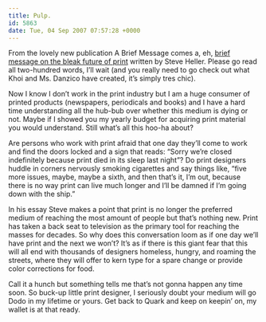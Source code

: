 ```yaml
---
title: Pulp.
id: 5863
date: Tue, 04 Sep 2007 07:57:28 +0000
---
```


From the lovely new publication A Brief Message comes a, eh, [brief message on the bleak future of print](http://www.abriefmessage.com/2007/09/04/heller/) written by Steve Heller. Please go read all two-hundred words, I’ll wait (and you really need to go check out what Khoi and Ms. Danzico have created, it’s simply tres chic).  

Now I know I don’t work in the print industry but I am a huge consumer of printed products (newspapers, periodicals and books) and I have a hard time understanding all the hub-bub over whether this medium is dying or not. Maybe if I showed you my yearly budget for acquiring print material you would understand. Still what’s all this hoo-ha about?  

Are persons who work with print afraid that one day they’ll come to work and find the doors locked and a sign that reads: “Sorry we’re closed indefinitely because print died in its sleep last night”? Do print designers huddle in corners nervously smoking cigarettes and say things like, “five more issues, maybe, maybe a sixth, and then that’s it, I’m out, because there is no way print can live much longer and I’ll be damned if I’m going down with the ship.”  

In his essay Steve makes a point that print is no longer the preferred medium of reaching the most amount of people but that’s nothing new. Print has taken a back seat to television as the primary tool for reaching the masses for decades. So why does this conversation loom as if one day we’ll have print and the next we won’t? It’s as if there is this giant fear that this will all end with thousands of designers homeless, hungry, and roaming the streets, where they will offer to kern type for a spare change or provide color corrections for food.  

Call it a hunch but something tells me that’s not gonna happen any time soon. So buck-up little print designer, I seriously doubt your medium will go Dodo in my lifetime or yours. Get back to Quark and keep on keepin’ on, my wallet is at that ready.





